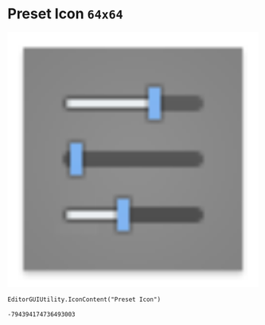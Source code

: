# Preset Icon `64x64`
<img src="/img/Preset%20Icon.png" width=512 height=512>

``` CSharp
EditorGUIUtility.IconContent("Preset Icon")
```
```
-794394174736493003
```
